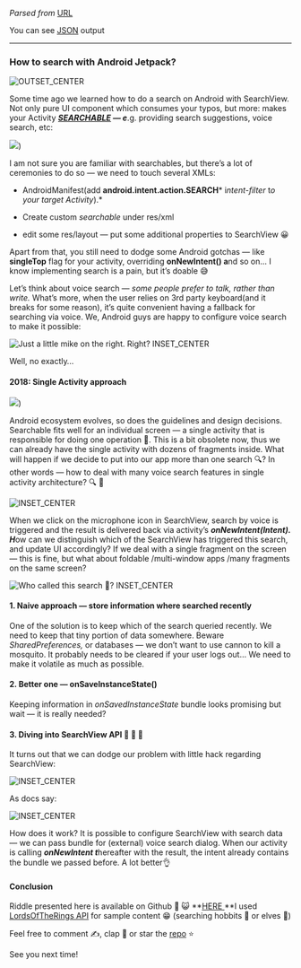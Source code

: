 *Parsed from* [URL](https://medium.com/@lukasz.marczak314/how-to-search-with-android-jetpack-ea55307e49a9)

 You can see [JSON](./test5.json) output

----

### How to search with Android Jetpack?

![ OUTSET_CENTER](https://miro.medium.com/1*F2pe6U6CoaEYf181yts1lA.jpeg)

Some time ago we learned how to do a search on Android with SearchView. Not only pure UI component which consumes your typos, but more: makes your Activity ***[SEARCHABLE](https://developer.android.com/guide/topics/search/searchable-config) — e***.g. providing search suggestions, voice search, etc:

[![](https://img.youtube.com/vi/9OWmnYPX1uc/0.jpg)](https://www.youtube.com/watch?v=9OWmnYPX1uc&t=210))

I am not sure you are familiar with searchables, but there’s a lot of ceremonies to do so — we need to touch several XMLs:

- AndroidManifest(add **android.intent.action.SEARCH*** i*ntent-filter* t*o your target Activity*).*

- Create custom *searchable* under res/xml

- edit some res/layout — put some additional properties to SearchView 😀

Apart from that, you still need to dodge some Android gotchas — like **singleTop** flag for your activity, overriding **onNewIntent() a**nd so on... I know implementing search is a pain, but it’s doable 😅

Let’s think about voice search — *some people prefer to talk, rather than write.* What’s more, when the user relies on 3rd party keyboard(and it breaks for some reason), it’s quite convenient having a fallback for searching via voice. We, Android guys are happy to configure voice search to make it possible:

![Just a little mike on the right. Right? INSET_CENTER](https://miro.medium.com/1*jVmog9aNKyRXS5gyoH_6KQ.png)

Well, no exactly…

#### 2018: Single Activity approach

[![](https://img.youtube.com/vi/2k8x8V77CrU/0.jpg)](https://www.youtube.com/watch?v=2k8x8V77CrU))

Android ecosystem evolves, so does the guidelines and design decisions. Searchable fits well for an individual screen — a single activity that is responsible for doing one operation 🔎. This is a bit obsolete now, thus we can already have the single activity with dozens of fragments inside. What will happen if we decide to put into our app more than one search 🔍? In other words — how to deal with many voice search features in single activity architecture? 🔍 🔎

![ INSET_CENTER](https://miro.medium.com/1*q-89TrGa8253fH0vYJ6W4Q.jpeg)

When we click on the microphone icon in SearchView, search by voice is triggered and the result is delivered back via activity’s ***onNewIntent(Intent). H***ow can we distinguish which of the SearchView has triggered this search, and update UI accordingly? If we deal with a single fragment on the screen — this is fine, but what about foldable /multi-window apps /many fragments on the same screen?

![Who called this search 🤔? INSET_CENTER](https://miro.medium.com/1*F9pUS-1ZLxvPCaxfXF6ndQ.png)

#### 1. Naive approach — store information where searched recently

One of the solution is to keep which of the search queried recently. We need to keep that tiny portion of data somewhere. Beware *SharedPreferences,* or databases — we don’t want to use cannon to kill a mosquito. It probably needs to be cleared if your user logs out… We need to make it volatile as much as possible.

#### 2. Better one — onSaveInstanceState()

Keeping information in *onSavedInstanceState* bundle looks promising but wait — it is really needed?

#### 3. Diving into SearchView API 🎉 🎉 🎉

It turns out that we can dodge our problem with little hack regarding SearchView:

![ INSET_CENTER](https://miro.medium.com/1*Zcn9w9X143MY2IVzZhW0vg.jpeg)

As docs say:

![ INSET_CENTER](https://miro.medium.com/1*V0lpC_WlbET8A4Ph4T4z_A.png)

How does it work? It is possible to configure SearchView with search data — we can pass bundle for (external) voice search dialog. When our activity is calling ***onNewIntent t***hereafter with the result, the intent already contains the bundle we passed before. A lot better👌

#### Conclusion

Riddle presented here is available on Github 🐙 😺 **[HERE
](https://github.com/Marchuck/MultipleSearchViews)**I used[ LordsOfTheRings API](https://the-one-api.herokuapp.com/documentation) for sample content 😁
(searching hobbits 💍 or elves 🏹)

Feel free to comment ✍️, clap 👏 or star the [repo](https://github.com/Marchuck/MultipleSearchViews) ⭐️

See you next time!